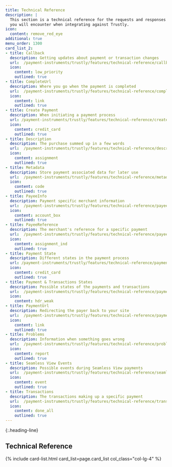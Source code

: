 ```yaml
---
title: Technical Reference
description: |
  This section is a technical reference for the requests and responses
  you will encounter when integrating against Trustly.
icon:
  content: remove_red_eye
additional: true
menu_order: 1300
card_list_2:
- title: Callback
  description: Getting updates about payment or transaction changes
  url:  /payment-instruments/trustly/features/technical-reference/callback-reference
  icon:
    content: low_priority
    outlined: true
- title: CompleteUrl
  description: Where you go when the payment is completed
  url:  /payment-instruments/trustly/features/technical-reference/complete-url
  icon:
    content: link
    outlined: true
- title: Create Payment
  description: When initiating a payment process
  url: /payment-instruments/trustly/features/technical-reference/create-payment
  icon:
    content: credit_card
    outlined: true
- title: Description
  description: The purchase summed up in a few words
  url:  /payment-instruments/trustly/features/technical-reference/description
  icon:
    content: assignment
    outlined: true
- title: Metadata
  description: Store payment associated data for later use
  url:  /payment-instruments/trustly/features/technical-reference/metadata
  icon:
    content: code
    outlined: true
- title: PayeeInfo
  description: Payment specific merchant information
  url:  /payment-instruments/trustly/features/technical-reference/payee-info
  icon:
    content: account_box
    outlined: true
- title: PayeeReference
  description: The merchant's reference for a specific payment
  url:  /payment-instruments/trustly/features/technical-reference/payee-reference
  icon:
    content: assignment_ind
    outlined: true
- title: Payment State
  description: Different states in the payment process
  url: /payment-instruments/trustly/features/technical-reference/payment-state
  icon:
    content: credit_card
    outlined: true
- title: Payment & Transactions States
  description: Possible states of the payments and transactions
  url:  /payment-instruments/trustly/features/technical-reference/payment-transaction-states
  icon:
    content: hdr_weak
- title: PaymentUrl
  description: Redirecting the payer back to your site
  url:  /payment-instruments/trustly/features/technical-reference/payment-url
  icon:
    content: link
    outlined: true
- title: Problems
  description: Information when something goes wrong
  url:  /payment-instruments/trustly/features/technical-reference/problems
  icon:
    content: report
    outlined: true
- title: Seamless View Events
  description: Possible events during Seamless View payments
  url:  /payment-instruments/trustly/features/technical-reference/seamless-view-events
  icon:
    content: event
    outlined: true
- title: Transactions
  description: The transactions making up a specific payment
  url:  /payment-instruments/trustly/features/technical-reference/transactions
  icon:
    content: done_all
    outlined: true
---
```



{:.heading-line}

## Technical Reference

{% include card-list.html card_list=page.card_list
    col_class="col-lg-4" %}
